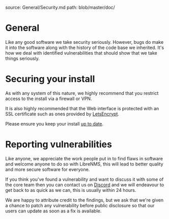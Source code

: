 source: General/Security.md
path: blob/master/doc/

# General

Like any good software we take security seriously. However, bugs do
make it into the software along with the history of the code base we
inherited. It's how we deal with identified vulnerabilities that
should show that we take things seriously.

# Securing your install

As with any system of this nature, we highly recommend that you
restrict access to the install via a firewall or VPN.

It is also highly recommended that the Web interface is protected with
an SSL certificate such as ones provided by [LetsEncrypt](http://www.letsencrypt.org).

Please ensure you keep your install [up to date](Updating.md).

# Reporting vulnerabilities

Like anyone, we appreciate the work people put in to find flaws in
software and welcome anyone to do so with LibreNMS, this will lead to
better quality and more secure software for everyone.

If you think you've found a vulnerability and want to discuss it with
some of the core team then you can contact us on
[Discord](https://discord.com/invite/librenms) and we will endeavour to
get back to as quick as we can, this is usually within 24 hours.

We are happy to attribute credit to the findings, but we ask that we're
given a chance to patch any vulnerability before public disclosure so
that our users can update as soon as a fix is available.

